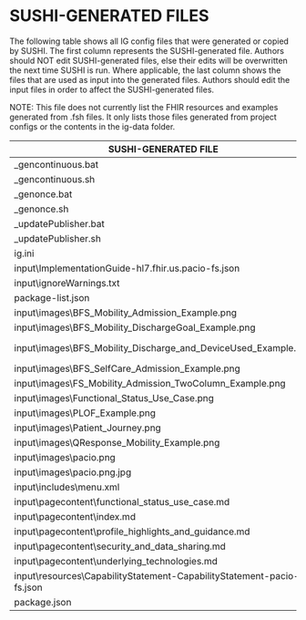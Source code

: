 # SUSHI-GENERATED FILES #

The following table shows all IG config files that were generated or copied by SUSHI.  The first column
represents the SUSHI-generated file. Authors should NOT edit SUSHI-generated files, else their edits will
be overwritten the next time SUSHI is run. Where applicable, the last column shows the files that are used
as input into the generated files. Authors should edit the input files in order to affect the SUSHI-generated
files.

NOTE: This file does not currently list the FHIR resources and examples generated from .fsh files. It only
lists those files generated from project configs or the contents in the ig-data folder.

| SUSHI-GENERATED FILE                                                  | ACTION    | INPUT FILE(S)                                                             |
| --------------------------------------------------------------------- | --------- | ------------------------------------------------------------------------- |
| _gencontinuous.bat                                                    | generated |                                                                           |
| _gencontinuous.sh                                                     | generated |                                                                           |
| _genonce.bat                                                          | generated |                                                                           |
| _genonce.sh                                                           | generated |                                                                           |
| _updatePublisher.bat                                                  | generated |                                                                           |
| _updatePublisher.sh                                                   | generated |                                                                           |
| ig.ini                                                                | generated | ..\ig-data\ig.ini, ..\package.json                                        |
| input\ImplementationGuide-hl7.fhir.us.pacio-fs.json                   | generated | ..\ig-data\ig.ini, ..\package.json, {all input resources and pages}       |
| input\ignoreWarnings.txt                                              | generated |                                                                           |
| package-list.json                                                     | generated | ..\package.json                                                           |
| input\images\BFS_Mobility_Admission_Example.png                       | copied    | ..\ig-data\input\images\BFS_Mobility_Admission_Example.png                |
| input\images\BFS_Mobility_DischargeGoal_Example.png                   | copied    | ..\ig-data\input\images\BFS_Mobility_DischargeGoal_Example.png            |
| input\images\BFS_Mobility_Discharge_and_DeviceUsed_Example.png        | copied    | ..\ig-data\input\images\BFS_Mobility_Discharge_and_DeviceUsed_Example.png |
| input\images\BFS_SelfCare_Admission_Example.png                       | copied    | ..\ig-data\input\images\BFS_SelfCare_Admission_Example.png                |
| input\images\FS_Mobility_Admission_TwoColumn_Example.png              | copied    | ..\ig-data\input\images\FS_Mobility_Admission_TwoColumn_Example.png       |
| input\images\Functional_Status_Use_Case.png                           | copied    | ..\ig-data\input\images\Functional_Status_Use_Case.png                    |
| input\images\PLOF_Example.png                                         | copied    | ..\ig-data\input\images\PLOF_Example.png                                  |
| input\images\Patient_Journey.png                                      | copied    | ..\ig-data\input\images\Patient_Journey.png                               |
| input\images\QResponse_Mobility_Example.png                           | copied    | ..\ig-data\input\images\QResponse_Mobility_Example.png                    |
| input\images\pacio.png                                                | copied    | ..\ig-data\input\images\pacio.png                                         |
| input\images\pacio.png.jpg                                            | copied    | ..\ig-data\input\images\pacio.png.jpg                                     |
| input\includes\menu.xml                                               | copied    | ..\ig-data\input\includes\menu.xml                                        |
| input\pagecontent\functional_status_use_case.md                       | copied    | ..\ig-data\input\pagecontent\functional_status_use_case.md                |
| input\pagecontent\index.md                                            | copied    | ..\ig-data\input\pagecontent\index.md                                     |
| input\pagecontent\profile_highlights_and_guidance.md                  | copied    | ..\ig-data\input\pagecontent\profile_highlights_and_guidance.md           |
| input\pagecontent\security_and_data_sharing.md                        | copied    | ..\ig-data\input\pagecontent\security_and_data_sharing.md                 |
| input\pagecontent\underlying_technologies.md                          | copied    | ..\ig-data\input\pagecontent\underlying_technologies.md                   |
| input\resources\CapabilityStatement-CapabilityStatement-pacio-fs.json | copied    | ..\ig-data\input\resources\CapabilityStatement-functional_pacio.json      |
| package.json                                                          | copied    | ..\package.json                                                           |